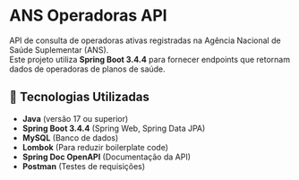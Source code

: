 # ANS Operadoras API

API de consulta de operadoras ativas registradas na Agência Nacional de Saúde Suplementar (ANS).  
Este projeto utiliza **Spring Boot 3.4.4** para fornecer endpoints que retornam dados de operadoras de planos de saúde.

## 📌 Tecnologias Utilizadas

- **Java** (versão 17 ou superior)
- **Spring Boot 3.4.4** (Spring Web, Spring Data JPA)
- **MySQL** (Banco de dados)
- **Lombok** (Para reduzir boilerplate code)
- **Spring Doc OpenAPI** (Documentação da API)
- **Postman** (Testes de requisições)

